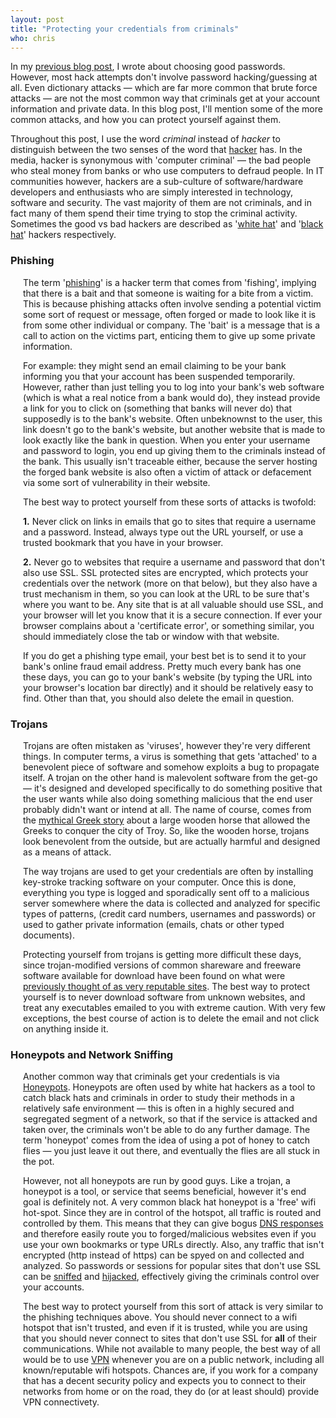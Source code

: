 ```yaml
---
layout: post
title: "Protecting your credentials from criminals"
who: chris
---
```


<style>
.indent {padding-left: 20px;}

</style>

<p> In my <a href="http://blog.onetimesecret.com/2012/01/25/good-passwords/">previous blog post</a>, 
I wrote about choosing good passwords. However, most hack attempts don't involve password hacking/guessing 
at all. Even dictionary attacks — which are far more common that brute force attacks — are not the 
most common way that criminals get at your account information and private data. In this blog post, 
I'll mention some of the more common attacks, and how you can protect yourself against them.</p>

<p>Throughout this post, I use the word <em>criminal</em> instead of <em>hacker</em> to distinguish between
the two senses of the word that <a href="http://en.wikipedia.org/wiki/Hacker_%28computer_security%29">hacker</a> 
has. In the media, hacker is synonymous with 'computer criminal' — the bad people who steal money from banks 
or who use computers to defraud people. In IT communities however, hackers are a sub-culture of software/hardware developers and 
enthusiasts who are simply interested in technology, software and security. The vast majority of them 
are not criminals, and in fact many of them spend their time trying to stop the criminal activity. 
Sometimes the good vs bad hackers are described as '<a href="http://en.wikipedia.org/wiki/White_hat_%28computer_security%29">white hat</a>' 
and '<a href="http://en.wikipedia.org/wiki/Black_hat">black hat</a>' hackers respectively. 
</p>


<h3>Phishing</h3>

<p class="indent">
The term '<a href="http://en.wikipedia.org/wiki/Phishing">phishing</a>' is a hacker term that comes 
from 'fishing', implying that there is a bait and that someone is waiting for a bite from a victim. 
This is because phishing attacks often involve sending a potential victim some sort of request or 
message, often forged or made to look like it is from some other individual or company. The 
'bait' is a message that is a call to action on the victims part, enticing them to give 
up some private information.
</p>
<p class="indent"> For example: they might send an email claiming to be your bank informing you that 
your account has been suspended temporarily. However, rather than just telling you to log into your
bank's web software (which is what a real notice from a bank would do), they instead provide a link
for you to click on (something that banks will never do) that supposedly is to the bank's website. 
Often unbeknownst to the user, this link doesn't go to the bank's website, but another website that
is made to look exactly like the bank in question. When you enter your username and password to login,
you end up giving them to the criminals instead of the bank. This usually isn't traceable either, because 
the server hosting the forged bank website is also often a victim of attack or defacement via some
sort of vulnerability in their website.
</p>

<p class="indent"> The best way to protect yourself from these sorts of attacks is twofold:</p>

<p class="indent"><strong>1.</strong> Never click on links in emails that go to sites that require
a username and a password. Instead, always type out the URL yourself, or use a trusted bookmark that
you have in your browser.</p>

<p class="indent"><strong>2.</strong> Never go to websites that require a username and password
that don't also use SSL. SSL protected sites are encrypted, which protects your credentials over 
the network (more on that below), but they also have a trust mechanism in them, so you can look
at the URL to be sure that's where you want to be. Any site that is at all valuable should use
SSL, and your browser will let you know that it is a secure connection. If ever your browser complains
about a 'certificate error', or something similar, you should immediately close the tab or window
with that website.
</p>

<p class="indent">If you do get a phishing type email, your best bet is to send it to your bank's
online fraud email address. Pretty much every bank has one these days, you can go to your bank's
website (by typing the URL into your browser's location bar directly) and it should be relatively
easy to find. Other than that, you should also delete the email in question.</p>

<h3>Trojans</h3>

<p class="indent">
Trojans are often mistaken as 'viruses', however they're very different things. In computer terms,
a virus is something that gets 'attached' to a benevolent piece of software and somehow exploits
a bug to propagate itself. A trojan on the other hand is malevolent software from the get-go — it's
designed and developed specifically to do something positive that the user wants while also 
doing something malicious that the end user probably didn't want or intend at all. The name of course, 
comes from the <a href="http://en.wikipedia.org/wiki/Trojan_Horse">mythical Greek story</a> about
a large wooden horse that allowed the Greeks to conquer the city of Troy. So, like the wooden
horse, trojans look benevolent from the outside, but are actually harmful and designed as a means
of attack.
</p>

<p class="indent">
The way trojans are used to get your credentials are often by installing key-stroke tracking software
on your computer. Once this is done, everything you type is logged and sporadically sent off to 
a malicious server somewhere where the data is collected and analyzed for specific types of patterns,
(credit card numbers, usernames and passwords) or used to gather private information (emails, chats
or other typed documents).
</p>

<p class="indent"> 
Protecting yourself from trojans is getting more difficult these days, since trojan-modified versions
of common shareware and freeware software available for download have been found on what were 
<a href="http://www.tomsguide.com/us/CNET-CBS-Malware-Trojan-Nmap,news-13410.html">previously 
thought of as very reputable sites</a>. The best way to protect yourself is to never download
software from unknown websites, and treat any executables emailed to you with extreme caution. With
very few exceptions, the best course of action is to delete the email and not click on anything inside it.
</p>

<h3>Honeypots and Network Sniffing</h3>

<p class="indent">
Another common way that criminals get your credentials is via 
<a href="http://en.wikipedia.org/wiki/Honeypot_%28computing%29">Honeypots</a>. Honeypots are often
used by white hat hackers as a tool to catch black hats and criminals in order to study their
methods in a relatively safe environment — this is often in a highly secured and segregated segment of 
a network, so that if the service is attacked and taken over, the criminals won't be able to
do any further damage. The term 'honeypot' comes from the idea of using a pot of honey to catch flies — 
you just leave it out there, and eventually the flies are all stuck in the pot.  
</p>

<p class="indent">
However, not all honeypots are run by good guys. Like a trojan, a honeypot is a tool, or service that 
seems beneficial, however it's end goal is definitely not. A very common black hat honeypot is
a 'free' wifi hot-spot. Since they are in control of the hotspot, all traffic is routed and controlled
by them. This means that they can give bogus <a href="http://en.wikipedia.org/wiki/Domain_Name_System">DNS 
responses</a> and therefore easily route you to forged/malicious websites even if you use your own
bookmarks or type URLs directly. Also, any traffic that isn't encrypted (http instead of https) can be 
spyed on and collected and analyzed. So passwords or sessions for popular sites that don't use SSL can
be <a href="http://en.wikipedia.org/wiki/Packet_analyzer">sniffed</a> and <a href="http://en.wikipedia.org/wiki/Session_hijacking">hijacked</a>, 
effectively giving the criminals control over your accounts.</p>

<p class="indent">The best way to protect yourself from this sort of attack is very similar to
the phishing techniques above. You should never connect to a wifi hotspot that isn't trusted,
and even if it is trusted, while you are using that you should never connect to sites that don't
use SSL for <strong>all</strong> of their communications. While not available to many people, the 
best way of all would be to use <a href="http://en.wikipedia.org/wiki/VPN">VPN</a> whenever you are 
on a public network, including all known/reputable wifi hotspots. Chances are, if you work for a
company that has a decent security policy and expects you to connect to their networks from home
or on the road, they do (or at least should) provide VPN connectivety. 
</p>








































